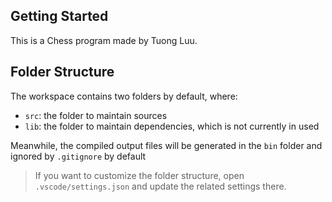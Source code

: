 ## Getting Started

This is a Chess program made by Tuong Luu.

## Folder Structure

The workspace contains two folders by default, where:

- `src`: the folder to maintain sources
- `lib`: the folder to maintain dependencies, which is not currently in used

Meanwhile, the compiled output files will be generated in the `bin` folder and ignored by `.gitignore` by default

> If you want to customize the folder structure, open `.vscode/settings.json` and update the related settings there.
